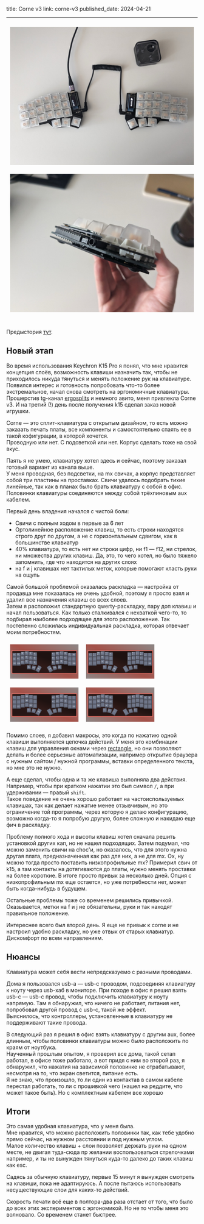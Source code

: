 title: Corne v3
link: corne-v3
published_date: 2024-04-21
___

<div style="display: flex; flex-wrap: wrap; margin-bottom: 30px;">
  <a href="https://github.com/nikita-nuykin/blog/blob/main/resources/corne-v3/corne-v3.jpg?raw=true" style="flex: 1 1 40%; min-width: 250px; margin: 10px;">
    <img src="https://github.com/nikita-nuykin/blog/blob/main/resources/corne-v3/corne-v3-preview.jpeg?raw=true">
  </a>

  <a href="https://github.com/nikita-nuykin/blog/blob/main/resources/corne-v3/corne-v3-side.jpg?raw=true" style="flex: 1 1 40%; min-width: 250px; margin: 10px;">
    <img src="https://github.com/nikita-nuykin/blog/blob/main/resources/corne-v3/corne-v3-side-preview.jpeg?raw=true">
  </a>
</div>

Предыстория [тут](https://nikita.bearblog.dev/keychron-k15-pro/).

## Новый этап

Во время использования Keychron K15 Pro я понял, что мне нравится концепция слоёв, возможность клавиши назначить так, чтобы не приходилось никуда тянуться и менять положение рук на клавиатуре.\
Появился интерес и готовность попробовать что-то более экстремальное, начал снова смотреть на эргономичные клавиатуры.\
Прошерстив tg-канал [ergosplits](https://t.me/ergosplits) и немного авито, меня привлекла Corne v3. И на третий (!) день после получения k15 сделал заказ новой игрушки.

Corne — это сплит-клавиатура с открытым дизайном, то есть можно заказать печать платы, все компоненты и самостоятельно спаять ее в такой кофигурации, в которой хочется.\
Проводную или нет. С подсветкой или нет. Корпус сделать тоже на свой вкус.

Паять я не умею, клавиатуру хотел здесь и сейчас, поэтому заказал готовый вариант из канала выше.\
У                                                меня проводная, без подсветки, на mx свичах, а корпус представляет собой три пластины на проставках. Свичи удалось подобрать тихие линейные, так как в планах было брать клавиатуру с собой в офис.
Половинки клавиатуры соединяются между собой трёхпиновым aux кабелем.

Первый день владения начался с чистой боли:
- Свичи с полным ходом в первые за 6 лет
- Ортолинейное расположение клавиш, то есть строки находятся строго друг по другом, а не с горизонтальным сдвигом, как в большинстве клавиатур
- 40% клавиатура, то есть нет ни строки цифр, ни f1 — f12, ни стрелок, ни множества других клавиш. Да, это, то чего хотел, но было тяжело запомнить, где что находится на других слоях
- на f и j клавишах нет тактилых меток, которые помогают класть руки на ощупь

Самой большой проблемой оказалась раскладка — настройка от продавца мне показалась не очень удобной, поэтому я просто взял и удалил все назначения клавиш со всех слоев.\
Затем я расположил стандартную qwerty-раскладку, пару доп клавиш и начал пользоваться. Как только сталкивался с нехваткой чего-то, то подбирал наиболее подходящее для этого расположение. Так постепенно сложилась индивидуальная раскладка, которая отвечает моим потребностям.

<div style="display: flex; flex-wrap: wrap;">
  <a href="https://github.com/nikita-nuykin/blog/blob/main/resources/corne-v3/corne-v3-via-l0.png?raw=true" style="margin: 10px;">
    <img src="https://github.com/nikita-nuykin/blog/blob/main/resources/corne-v3/corne-v3-via-l0.png?raw=true" width="180" alt="Слой 0">
  </a>

  <a href="https://github.com/nikita-nuykin/blog/blob/main/resources/corne-v3/corne-v3-via-l1.png?raw=true" style="margin: 10px;">
    <img src="https://github.com/nikita-nuykin/blog/blob/main/resources/corne-v3/corne-v3-via-l1.png?raw=true" width="180" alt="Слой 1">
  </a>

  <a href="https://github.com/nikita-nuykin/blog/blob/main/resources/corne-v3/corne-v3-via-l2.png?raw=true" style="margin: 10px;">
    <img src="https://github.com/nikita-nuykin/blog/blob/main/resources/corne-v3/corne-v3-via-l2.png?raw=true" width="180" alt="Слой 2">
  </a>

  <a href="https://github.com/nikita-nuykin/blog/blob/main/resources/corne-v3/corne-v3-via-l3.png?raw=true" style="margin: 10px;">
    <img src="https://github.com/nikita-nuykin/blog/blob/main/resources/corne-v3/corne-v3-via-l3.png?raw=true" width="180" alt="Слой 3">
  </a>
</div>

Помимо слоев, я добавил макросы, это когда по нажатию одной клавиши выполняется цепочка действий. У меня это комбинации клавиш для управления окнами через [rectangle](https://rectangleapp.com/), но они позволяют делать и более серьезные автоматизации, например открытие браузера с нужным сайтом / нужной программы, вставки определенного текста, но мне это не нужно.

А еще сделал, чтобы одна и та же клавиша выполняла два действия. Например, чтобы при кратком нажатии это был символ `/`, а при удерживании — правый `shift`.\
Такое поведение не очень хорошо работает на частоиспользуемых клавишах, так как делает нажатие менее отзывчивым, но это ограничение той программы, через которую я делаю конфигурацию, возможно когда-то я попробую другую, более сложную и накидаю еще фич в раскладку.

Проблему полного хода и высоты клавиш хотел сначала решить установкой других кап, но не нашел подходящих. Затем подумал, что можно заменить свичи на choc'и, но оказалось, что для этого нужна другая плата, предназначенная как раз для них, а не для mx. Ох, ну можно тогда просто поставить низкопрофильные mx? Примерил свич от k15, а там контакты на дотягиваются до платы, нужно менять проставки на более короткие.
В итоге просто привык за несколько дней. Опция с низкопрофильным mx еще остается, но уже потребности нет, может быть когда-нибудь в будущем.

Остальные проблемы тоже со временем решились привычкой. Оказывается, метки на f и j не обязательны, руки и так находят правильное положение.

Интереснее всего был второй день. Я еще не привык к corne и не настроил удобно раскладку, но уже отвык от старых клавиатур. Дискомфорт по всем направлениям.

## Нюансы

Клавиатура может себя вести непредсказуемо с разными проводами.

Дома я пользовался usb-a — usb-c проводом, подсоединяя клавиатуру к ноуту через usb-хаб в мониторе.
При походе в офис я решил взять usb-c — usb-c провод, чтобы подключить клавиатуру к ноуту напрямую.
Там я обнаружил, что ничего не работает, питания нет, попробовал другой провод с usb-c, такой же эффект.\
Выяснилось, что контроллеры, установленные в клавиатуру не поддерживают такие провода.

В следующий раз я решил в офис взять клавиатуру с другим aux, более длинным, чтобы половинки клавиатуры можно было расположить по краям от ноутбука.\
Наученный прошлым опытом, я проверил все дома, такой сетап работал, в офисе тоже работало, а вот придя с ним во второй раз, я обнаружил, что нажатия на зависимой половинке не отрабатывают, несмотря на то, что экран светится, питание есть.\
Я не знаю, что произошло, то ли один из контактав в самом кабеле перестал работать, то ли с прошивкой чего (нашел на реддите, что может такое быть). Но с комплектным кабелем все хорошо

## Итоги

Это самая удобная клавиатура, что у меня была.\
Мне нравится, что можно расположить половинки так, как тебе удобно прямо сейчас, на нужном расстоянии и под нужным углом.\
Малое количество клавиш + слои позволяет держать руки на одном месте, не двигая туда-сюда пр желании воспользоваться стрелочками например, и ты не вынужден тянуться куда-то далеко до таких клавиш как esc.

Садясь за обычную клавиатуру, первые 15 минут я вынужден смотреть на клавиши, пока не адаптируюсь. А после пытаюсь использовать несуществующие слои для каких-то действий.

Скорость печати всё еще в полтора-два раза отстает от того, что было до всех этих экспериментов с эргономикой. Но не то чтобы меня это волновало. Со временем станет быстрее.